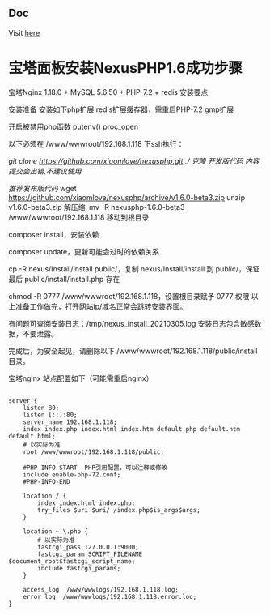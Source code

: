 ## Doc
Visit [here](http://doc.nexusphp.org/)

# 宝塔面板安装NexusPHP1.6成功步骤

宝塔Nginx 1.18.0 + MySQL 5.6.50 + PHP-7.2 + redis 安装要点

安装准备
安装如下php扩展
redis扩展缓存器，需重启PHP-7.2
gmp扩展

开启被禁用php函数
putenv()
proc_open


以下必须在 /www/wwwroot/192.168.1.118 下ssh执行：

_git clone https://github.com/xiaomlove/nexusphp.git ./ 克隆_     *开发版代码 内容提交会出错,不建议使用*

*推荐发布版代码*
wget https://github.com/xiaomlove/nexusphp/archive/v1.6.0-beta3.zip
unzip v1.6.0-beta3.zip  解压缩,
mv -R  nexusphp-1.6.0-beta3   /www/wwwroot/192.168.1.118  移动到根目录


composer install，安装依赖

composer update，更新可能会过时的依赖关系

cp -R nexus/Install/install public/，复制 nexus/Install/install 到 public/，保证最后 public/install/install.php 存在

chmod -R 0777 /www/wwwroot/192.168.1.118，设置根目录赋予 0777 权限
以上准备工作做完，打开网站ip/域名正常会跳转安装界面。


有问题可查阅安装日志：/tmp/nexus_install_20210305.log
安装日志包含敏感数据，不要泄露。

完成后，为安全起见，请删除以下 /www/wwwroot/192.168.1.118/public/install 目录。



宝塔nginx 站点配置如下（可能需重启nginx）
```

server {
    listen 80;
    listen [::]:80;
    server_name 192.168.1.118;
    index index.php index.html index.htm default.php default.htm default.html;
    # 以实际为准
    root /www/wwwroot/192.168.1.118/public;

    #PHP-INFO-START  PHP引用配置，可以注释或修改
    include enable-php-72.conf;
    #PHP-INFO-END
    
    location / {
        index index.html index.php;
        try_files $uri $uri/ /index.php$is_args$args;
    }

    location ~ \.php {
        # 以实际为准
        fastcgi_pass 127.0.0.1:9000; 
        fastcgi_param SCRIPT_FILENAME $document_root$fastcgi_script_name;
        include fastcgi_params;
    }

    access_log  /www/wwwlogs/192.168.1.118.log;
    error_log  /www/wwwlogs/192.168.1.118.error.log;
}

```

